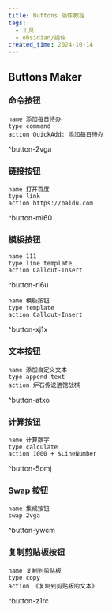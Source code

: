 ```yaml
---
title: Buttons 插件教程
tags:
  - 工具
  - obsidian/插件
created_time: 2024-10-14
---
```


## Buttons Maker

### 命令按钮

```button
name 添加每日待办
type command
action QuickAdd: 添加每日待办
```
^button-2vga

### 链接按钮

```button
name 打开百度
type link
action https://baidu.com
```
^button-mi60
### 模板按钮

```button
name 111
type line template
action Callout-Insert
```
^button-rl6u

```button
name 模板按钮
type template
action Callout-Insert
```
^button-xj1x

### 文本按钮

```button
name 添加自定义文本
type append text
action 炉石传说酒馆战棋
```
^button-atxo

### 计算按钮

```button
name 计算数字
type calculate
action 1000 + $LineNumber
```
^button-5omj

### Swap 按钮

```button
name 集成按钮
swap 2vga
```
^button-ywcm
### 复制剪贴板按钮

```button
name 复制到剪贴板
type copy
action 《复制到剪贴板的文本》
```
^button-z1rc

